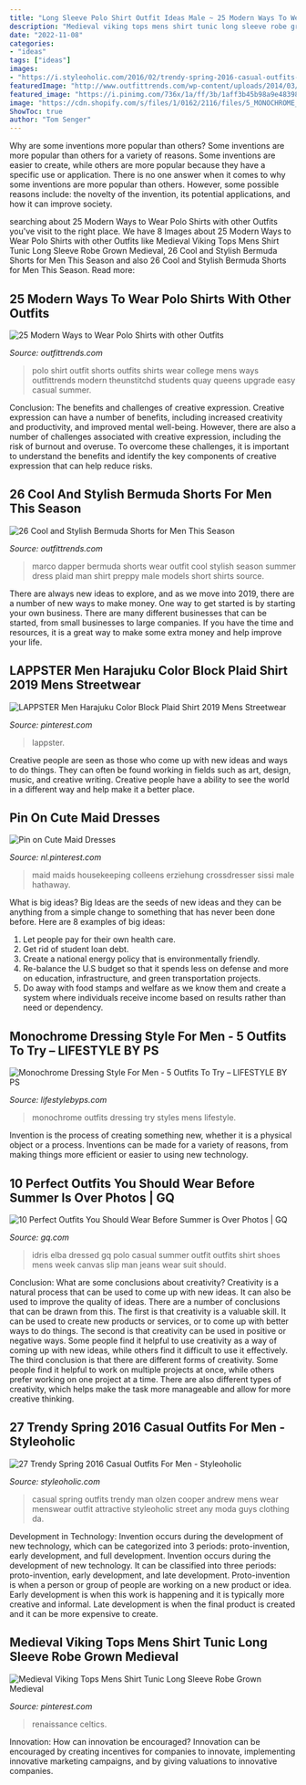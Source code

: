 ```yaml
---
title: "Long Sleeve Polo Shirt Outfit Ideas Male ~ 25 Modern Ways To Wear Polo Shirts With Other Outfits"
description: "Medieval viking tops mens shirt tunic long sleeve robe grown medieval"
date: "2022-11-08"
categories:
- "ideas"
tags: ["ideas"]
images:
- "https://i.styleoholic.com/2016/02/trendy-spring-2016-casual-outfits-for-men-18.jpg"
featuredImage: "http://www.outfittrends.com/wp-content/uploads/2014/03/Latest-Bermuda-fashion-for-men.jpg"
featured_image: "https://i.pinimg.com/736x/1a/ff/3b/1aff3b45b98a9e48398458bb91307c01.jpg"
image: "https://cdn.shopify.com/s/files/1/0162/2116/files/5_MONOCHROME_OUTFITS_FOR_MEN_TO_TRY_NOW_6.jpg?v=1547617411"
ShowToc: true
author: "Tom Senger"
---
```



Why are some inventions more popular than others?
Some inventions are more popular than others for a variety of reasons. Some inventions are easier to create, while others are more popular because they have a specific use or application. There is no one answer when it comes to why some inventions are more popular than others. However, some possible reasons include: the novelty of the invention, its potential applications, and how it can improve society.

	

		
searching about 25 Modern Ways to Wear Polo Shirts with other Outfits you've visit to the right place. We have 8 Images about 25 Modern Ways to Wear Polo Shirts with other Outfits like Medieval Viking Tops Mens Shirt Tunic Long Sleeve Robe Grown Medieval, 26 Cool and Stylish Bermuda Shorts for Men This Season and also 26 Cool and Stylish Bermuda Shorts for Men This Season. Read more:
		
    
## 25 Modern Ways To Wear Polo Shirts With Other Outfits

<img loading=lazy src="https://www.outfittrends.com/wp-content/uploads/2014/08/white-polo-shirt.jpg" onerror="this.onerror=null;this.src='https://tse1.mm.bing.net/th?id=OIP.dBrS5dclZ650D_7o6SaXKwHaLJ&amp;pid=15.1';" alt="25 Modern Ways to Wear Polo Shirts with other Outfits">

_Source: outfittrends.com_

>polo shirt outfit shorts outfits shirts wear college mens ways outfittrends modern theunstitchd students quay queens upgrade easy casual summer. 

	

Conclusion: The benefits and challenges of creative expression.
Creative expression can have a number of benefits, including increased creativity and productivity, and improved mental well-being. However, there are also a number of challenges associated with creative expression, including the risk of burnout and overuse. To overcome these challenges, it is important to understand the benefits and identify the key components of creative expression that can help reduce risks.

    
## 26 Cool And Stylish Bermuda Shorts For Men This Season

<img loading=lazy src="http://www.outfittrends.com/wp-content/uploads/2014/03/Latest-Bermuda-fashion-for-men.jpg" onerror="this.onerror=null;this.src='https://tse4.mm.bing.net/th?id=OIP.P5cBZ0k_KaIBpD7errPIPgHaKk&amp;pid=15.1';" alt="26 Cool and Stylish Bermuda Shorts for Men This Season">

_Source: outfittrends.com_

>marco dapper bermuda shorts wear outfit cool stylish season summer dress plaid man shirt preppy male models short shirts source. 

	

There are always new ideas to explore, and as we move into 2019, there are a number of new ways to make money. One way to get started is by starting your own business. There are many different businesses that can be started, from small businesses to large companies. If you have the time and resources, it is a great way to make some extra money and help improve your life.

    
## LAPPSTER Men Harajuku Color Block Plaid Shirt 2019 Mens Streetwear

<img loading=lazy src="https://i.pinimg.com/736x/48/39/4e/48394e8ffe9cf66244d11447fefd4fc1.jpg" onerror="this.onerror=null;this.src='https://tse4.mm.bing.net/th?id=OIP.GLVZDktaK8sEc31zGLQrawHaHx&amp;pid=15.1';" alt="LAPPSTER Men Harajuku Color Block Plaid Shirt 2019 Mens Streetwear">

_Source: pinterest.com_

>lappster. 

	

Creative people are seen as those who come up with new ideas and ways to do things. They can often be found working in fields such as art, design, music, and creative writing. Creative people have a ability to see the world in a different way and help make it a better place.

    
## Pin On Cute Maid Dresses

<img loading=lazy src="https://i.pinimg.com/736x/1a/ff/3b/1aff3b45b98a9e48398458bb91307c01.jpg" onerror="this.onerror=null;this.src='https://tse4.mm.bing.net/th?id=OIP.OtZSllMvZ-JGk33_OlgcRgAAAA&amp;pid=15.1';" alt="Pin on Cute Maid Dresses">

_Source: nl.pinterest.com_

>maid maids housekeeping colleens erziehung crossdresser sissi male hathaway. 

	

What is big ideas?
Big Ideas are the seeds of new ideas and they can be anything from a simple change to something that has never been done before. Here are 8 examples of big ideas: 
1. Let people pay for their own health care. 
2. Get rid of student loan debt. 
3. Create a national energy policy that is environmentally friendly. 
4. Re-balance the U.S budget so that it spends less on defense and more on education, infrastructure, and green transportation projects. 
5. Do away with food stamps and welfare as we know them and create a system where individuals receive income based on results rather than need or dependency. 

    
## Monochrome Dressing Style For Men - 5 Outfits To Try – LIFESTYLE BY PS

<img loading=lazy src="https://cdn.shopify.com/s/files/1/0162/2116/files/5_MONOCHROME_OUTFITS_FOR_MEN_TO_TRY_NOW_6.jpg?v=1547617411" onerror="this.onerror=null;this.src='https://tse1.mm.bing.net/th?id=OIP.Y52Df5X4I7RqIF47n1LtNgHaNK&amp;pid=15.1';" alt="Monochrome Dressing Style For Men - 5 Outfits To Try – LIFESTYLE BY PS">

_Source: lifestylebyps.com_

>monochrome outfits dressing try styles mens lifestyle. 

	

Invention is the process of creating something new, whether it is a physical object or a process. Inventions can be made for a variety of reasons, from making things more efficient or easier to using new technology. 

    
## 10 Perfect Outfits You Should Wear Before Summer Is Over Photos | GQ

<img loading=lazy src="https://media.gq.com/photos/57917f9e8b24ad771441571f/master/pass/best-dressed-men-of-the-week-7-23-idris-elba.jpg" onerror="this.onerror=null;this.src='https://tse1.mm.bing.net/th?id=OIP.zku7Kfp8YWG9iJTuHiHncwHaLH&amp;pid=15.1';" alt="10 Perfect Outfits You Should Wear Before Summer is Over Photos | GQ">

_Source: gq.com_

>idris elba dressed gq polo casual summer outfit outfits shirt shoes mens week canvas slip man jeans wear suit should. 

	

Conclusion: What are some conclusions about creativity?
Creativity is a natural process that can be used to come up with new ideas. It can also be used to improve the quality of ideas. There are a number of conclusions that can be drawn from this. The first is that creativity is a valuable skill. It can be used to create new products or services, or to come up with better ways to do things. The second is that creativity can be used in positive or negative ways. Some people find it helpful to use creativity as a way of coming up with new ideas, while others find it difficult to use it effectively. The third conclusion is that there are different forms of creativity. Some people find it helpful to work on multiple projects at once, while others prefer working on one project at a time. There are also different types of creativity, which helps make the task more manageable and allow for more creative thinking.

    
## 27 Trendy Spring 2016 Casual Outfits For Men - Styleoholic

<img loading=lazy src="https://i.styleoholic.com/2016/02/trendy-spring-2016-casual-outfits-for-men-18.jpg" onerror="this.onerror=null;this.src='https://tse2.mm.bing.net/th?id=OIP.SzKBs5mOwO56RqPN-6CoegAAAA&amp;pid=15.1';" alt="27 Trendy Spring 2016 Casual Outfits For Men - Styleoholic">

_Source: styleoholic.com_

>casual spring outfits trendy man olzen cooper andrew mens wear menswear outfit attractive styleoholic street any moda guys clothing da. 

	

Development in Technology: Invention occurs during the development of new technology, which can be categorized into 3 periods: proto-invention, early development, and full development.
Invention occurs during the development of new technology. It can be classified into three periods: proto-invention, early development, and late development. Proto-invention is when a person or group of people are working on a new product or idea. Early development is when this work is happening and it is typically more creative and informal. Late development is when the final product is created and it can be more expensive to create.

    
## Medieval Viking Tops Mens Shirt Tunic Long Sleeve Robe Grown Medieval

<img loading=lazy src="https://i.pinimg.com/originals/0b/35/c5/0b35c5ea4776ea805f4f17c7eff9da8d.jpg" onerror="this.onerror=null;this.src='https://tse4.mm.bing.net/th?id=OIP.2Wq9sjmxoCH-eAlbZMFMEgHaHa&amp;pid=15.1';" alt="Medieval Viking Tops Mens Shirt Tunic Long Sleeve Robe Grown Medieval">

_Source: pinterest.com_

>renaissance celtics. 

	

Innovation: How can innovation be encouraged?
Innovation can be encouraged by creating incentives for companies to innovate, implementing innovative marketing campaigns, and by giving valuations to innovative companies.

